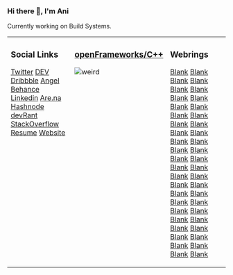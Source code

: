 ### Hi there 👋, I'm Ani


Currently working on Build Systems.

<table><tr><td valign="top" width="33%">


### Social Links
[Twitter](https://twitter.com/bskrani)
[DEV](https://dev.to/pandevim)
[Dribbble](https://dribbble.com/pandevim)
[Angel](https://angel.co/pandevim)
[Behance](https://www.behance.net/pandevim)
[Linkedin](https://www.linkedin.com/in/pandevim)
[Are.na](https://www.are.na/aniruddha-pandey)
[Hashnode](https://hashnode.com/@pandevim)
[devRant](https://devrant.com/users/pandevi)
[StackOverflow](https://stackoverflow.com/users/8240271/aniruddha-pandeym)
[Resume](https://docs.google.com/document/d/1HrKAXePsgqeXldzw6m9XfXRD2oMqKShUpv2wL7kHNL0/edit?usp=sharing)
[Website](https://pandevim.github.io)

</td><td valign="top" width="34%">

### [openFrameworks/C++](https://openframeworks.cc)
<!--- ![circle](https://user-images.githubusercontent.com/31156696/87568364-2c388980-c6e3-11ea-899e-5d1e60100598.gif) --->
<!--- ![grid](https://user-images.githubusercontent.com/31156696/87635823-5333a180-c75d-11ea-9eb6-c1f8ddd8e7a1.gif) --->
<!--- ![flower](https://user-images.githubusercontent.com/31156696/87635961-8a09b780-c75d-11ea-8fc9-50044bc68839.gif) --->
<!--- ![heatmap](https://user-images.githubusercontent.com/31156696/87636081-c89f7200-c75d-11ea-850b-6c01d8e65a71.gif) --->
<!--- ![pattern](https://user-images.githubusercontent.com/31156696/87636359-4499ba00-c75e-11ea-989a-d1b5447f7b53.gif) --->
<!--- ![thing](https://user-images.githubusercontent.com/31156696/87636937-21233f00-c75f-11ea-8436-3da61b03aed5.gif) --->
![weird](https://user-images.githubusercontent.com/31156696/87637030-431cc180-c75f-11ea-9fab-c1e6b5932d9b.gif)


</td><td valign="top" width="33%">

### Webrings
[Blank]()
[Blank]()
[Blank]()
[Blank]()
[Blank]()
[Blank]()
[Blank]()
[Blank]()
[Blank]()
[Blank]()
[Blank]()
[Blank]()
[Blank]()
[Blank]()
[Blank]()
[Blank]()
[Blank]()
[Blank]()
[Blank]()
[Blank]()
[Blank]()
[Blank]()
[Blank]()
[Blank]()
[Blank]()
[Blank]()
[Blank]()
[Blank]()
[Blank]()
[Blank]()
[Blank]()
[Blank]()
[Blank]()
[Blank]()
[Blank]()
[Blank]()
[Blank]()
[Blank]()
[Blank]()
[Blank]()
[Blank]()
[Blank]()
[Blank]()
[Blank]()

</td></tr></table>

